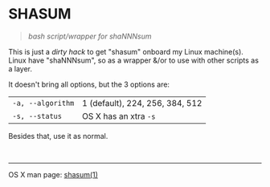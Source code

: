 SHASUM
======

> _bash script/wrapper for shaNNNsum_


This is just a _dirty hack_ to get "shasum" onboard my Linux machine(s). Linux have "shaNNNsum", so as a wrapper &/or to use with other scripts as a layer.

It doesn't bring all options, but the 3 options are:

|                   |                                 |
| :---------------- | :------------------------------ |
| `-a, --algorithm` | 1 (default), 224, 256, 384, 512 |
| `-s, --status`    | OS X has an xtra `-s`           |

Besides that, use it as normal.

 

- - -

OS X man page: [shasum(1)][osxman]


<!-- Markdown: img and link defs -->
[osxman]: https://developer.apple.com/library/mac/documentation/Darwin/Reference/ManPages/man1/shasum.1.html
